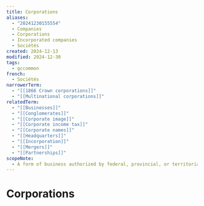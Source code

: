 ```yaml
---
title: Corporations
aliases:
  - "20241230155554"
  - Companies
  - Corporations
  - Incorporated companies
  - Sociétés
created: 2024-12-13
modified: 2024-12-30
tags:
  - gccommon
french:
  - Sociétés
narrowerTerm:
  - "[[1866 Crown corporations]]"
  - "[[Multinational corporations]]"
relatedTerm:
  - "[[Businesses]]"
  - "[[Conglomerates]]"
  - "[[Corporate image]]"
  - "[[Corporate income tax]]"
  - "[[Corporate names]]"
  - "[[Headquarters]]"
  - "[[Incorporation]]"
  - "[[Mergers]]"
  - "[[Partnerships]]"
scopeNote:
  - A form of business authorized by federal, provincial, or territorial law to act as a separate legal entity. A corporation may be owned by one or more persons.
---
```

# Corporations
